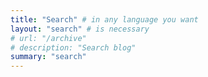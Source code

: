```yaml
---
title: "Search" # in any language you want
layout: "search" # is necessary
# url: "/archive"
# description: "Search blog"
summary: "search"
---
```

